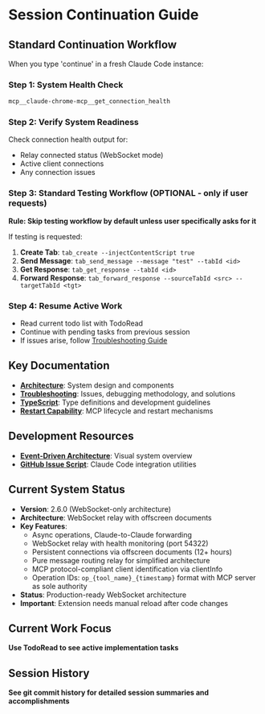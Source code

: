 # Session Continuation Guide

## Standard Continuation Workflow

When you type 'continue' in a fresh Claude Code instance:

### Step 1: System Health Check
```bash
mcp__claude-chrome-mcp__get_connection_health
```

### Step 2: Verify System Readiness
Check connection health output for:
- Relay connected status (WebSocket mode)
- Active client connections
- Any connection issues

### Step 3: Standard Testing Workflow (OPTIONAL - only if user requests)
**Rule: Skip testing workflow by default unless user specifically asks for it**

If testing is requested:
1. **Create Tab**: `tab_create --injectContentScript true`
2. **Send Message**: `tab_send_message --message "test" --tabId <id>`
3. **Get Response**: `tab_get_response --tabId <id>`
4. **Forward Response**: `tab_forward_response --sourceTabId <src> --targetTabId <tgt>`

### Step 4: Resume Active Work
- Read current todo list with TodoRead
- Continue with pending tasks from previous session
- If issues arise, follow [Troubleshooting Guide](TROUBLESHOOTING.md#debugging-methodology)

## Key Documentation
- **[Architecture](ARCHITECTURE.md)**: System design and components
- **[Troubleshooting](TROUBLESHOOTING.md)**: Issues, debugging methodology, and solutions  
- **[TypeScript](TYPESCRIPT.md)**: Type definitions and development guidelines
- **[Restart Capability](RESTART-CAPABILITY.md)**: MCP lifecycle and restart mechanisms

## Development Resources
- **[Event-Driven Architecture](event-driven-architecture-diagram.md)**: Visual system overview
- **[GitHub Issue Script](create-claude-code-issue.sh)**: Claude Code integration utilities

## Current System Status
- **Version**: 2.6.0 (WebSocket-only architecture)
- **Architecture**: WebSocket relay with offscreen documents
- **Key Features**: 
  - Async operations, Claude-to-Claude forwarding
  - WebSocket relay with health monitoring (port 54322)
  - Persistent connections via offscreen documents (12+ hours)
  - Pure message routing relay for simplified architecture
  - MCP protocol-compliant client identification via clientInfo
  - Operation IDs: `op_{tool_name}_{timestamp}` format with MCP server as sole authority
- **Status**: Production-ready WebSocket architecture
- **Important**: Extension needs manual reload after code changes

## Current Work Focus
**Use TodoRead to see active implementation tasks**

## Session History
**See git commit history for detailed session summaries and accomplishments**